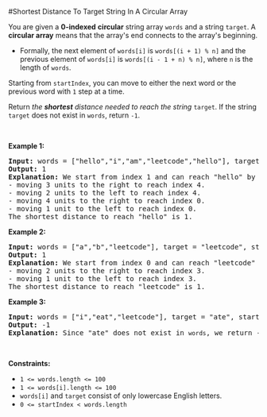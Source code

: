 #Shortest Distance To Target String In A Circular Array
<p>You are given a <strong>0-indexed</strong> <strong>circular</strong> string array <code>words</code> and a string <code>target</code>. A <strong>circular array</strong> means that the array's end connects to the array's beginning.</p>
<ul>
<li>Formally, the next element of <code>words[i]</code> is <code>words[(i + 1) % n]</code> and the previous element of <code>words[i]</code> is <code>words[(i - 1 + n) % n]</code>, where <code>n</code> is the length of <code>words</code>.</li>
</ul>
<p>Starting from <code>startIndex</code>, you can move to either the next word or the previous word with <code>1</code> step at a time.</p>
<p>Return <em>the <strong>shortest</strong> distance needed to reach the string</em> <code>target</code>. If the string <code>target</code> does not exist in <code>words</code>, return <code>-1</code>.</p>
<p> </p>
<p><strong class="example">Example 1:</strong></p>
<pre><strong>Input:</strong> words = ["hello","i","am","leetcode","hello"], target = "hello", startIndex = 1
<strong>Output:</strong> 1
<strong>Explanation:</strong> We start from index 1 and can reach "hello" by
- moving 3 units to the right to reach index 4.
- moving 2 units to the left to reach index 4.
- moving 4 units to the right to reach index 0.
- moving 1 unit to the left to reach index 0.
The shortest distance to reach "hello" is 1.
</pre>
<p><strong class="example">Example 2:</strong></p>
<pre><strong>Input:</strong> words = ["a","b","leetcode"], target = "leetcode", startIndex = 0
<strong>Output:</strong> 1
<strong>Explanation:</strong> We start from index 0 and can reach "leetcode" by
- moving 2 units to the right to reach index 3.
- moving 1 unit to the left to reach index 3.
The shortest distance to reach "leetcode" is 1.</pre>
<p><strong class="example">Example 3:</strong></p>
<pre><strong>Input:</strong> words = ["i","eat","leetcode"], target = "ate", startIndex = 0
<strong>Output:</strong> -1
<strong>Explanation:</strong> Since "ate" does not exist in <code>words</code>, we return -1.
</pre>
<p> </p>
<p><strong>Constraints:</strong></p>
<ul>
<li><code>1 &lt;= words.length &lt;= 100</code></li>
<li><code>1 &lt;= words[i].length &lt;= 100</code></li>
<li><code>words[i]</code> and <code>target</code> consist of only lowercase English letters.</li>
<li><code>0 &lt;= startIndex &lt; words.length</code></li>
</ul>
